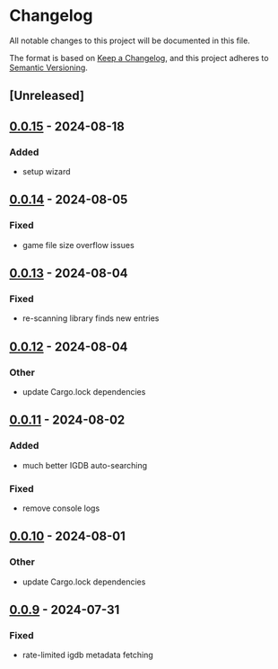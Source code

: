 # Changelog
All notable changes to this project will be documented in this file.

The format is based on [Keep a Changelog](https://keepachangelog.com/en/1.0.0/),
and this project adheres to [Semantic Versioning](https://semver.org/spec/v2.0.0.html).

## [Unreleased]

## [0.0.15](https://github.com/JMBeresford/retrom/compare/retrom-service-v0.0.14...retrom-service-v0.0.15) - 2024-08-18

### Added
- setup wizard

## [0.0.14](https://github.com/JMBeresford/retrom/compare/retrom-service-v0.0.13...retrom-service-v0.0.14) - 2024-08-05

### Fixed
- game file size overflow issues

## [0.0.13](https://github.com/JMBeresford/retrom/compare/retrom-service-v0.0.12...retrom-service-v0.0.13) - 2024-08-04

### Fixed
- re-scanning library finds new entries

## [0.0.12](https://github.com/JMBeresford/retrom/compare/retrom-service-v0.0.11...retrom-service-v0.0.12) - 2024-08-04

### Other
- update Cargo.lock dependencies

## [0.0.11](https://github.com/JMBeresford/retrom/compare/retrom-service-v0.0.10...retrom-service-v0.0.11) - 2024-08-02

### Added
- much better IGDB auto-searching

### Fixed
- remove console logs

## [0.0.10](https://github.com/JMBeresford/retrom/compare/retrom-service-v0.0.9...retrom-service-v0.0.10) - 2024-08-01

### Other
- update Cargo.lock dependencies

## [0.0.9](https://github.com/JMBeresford/retrom/compare/retrom-service-v0.0.8...retrom-service-v0.0.9) - 2024-07-31

### Fixed
- rate-limited igdb metadata fetching
